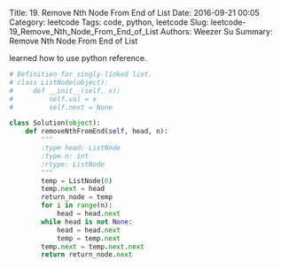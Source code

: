Title: 19. Remove Nth Node From End of List 
Date: 2016-09-21 00:05
Category: leetcode
Tags: code, python, leetcode
Slug: leetcode-19_Remove_Nth_Node_From_End_of_List 
Authors: Weezer Su
Summary: Remove Nth Node From End of List

learned how to use python reference.


```python
# Definition for singly-linked list.
# class ListNode(object):
#     def __init__(self, x):
#         self.val = x
#         self.next = None

class Solution(object):
    def removeNthFromEnd(self, head, n):
        """
        :type head: ListNode
        :type n: int
        :rtype: ListNode
        """
        temp = ListNode(0)
        temp.next = head
        return_node = temp
        for i in range(n):
            head = head.next
        while head is not None:
            head = head.next
            temp = temp.next
        temp.next = temp.next.next
        return return_node.next
```

